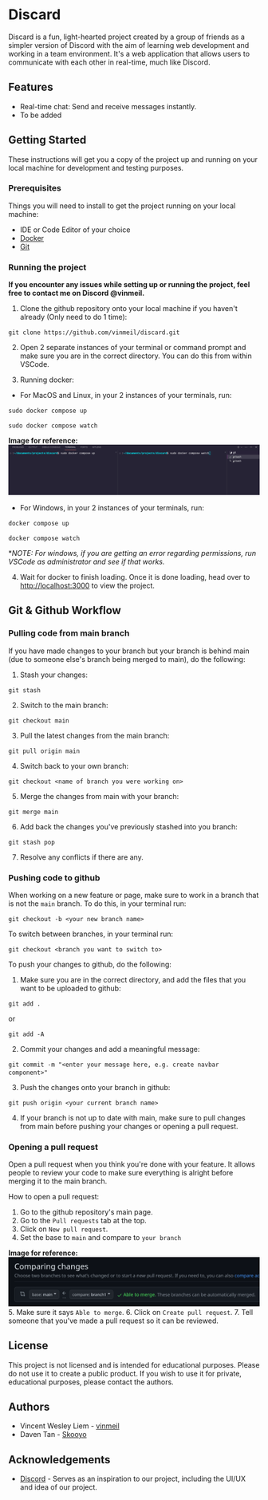 # Discard

Discard is a fun, light-hearted project created by a group of friends as a simpler version of Discord with the aim of learning web development and working in a team environment. It's a web application that allows users to communicate with each other in real-time, much like Discord.

## Features

- Real-time chat: Send and receive messages instantly.
- To be added

## Getting Started

These instructions will get you a copy of the project up and running on your local machine for development and testing purposes.

### Prerequisites

Things you will need to install to get the project running on your local machine:
- IDE or Code Editor of your choice
- [Docker](https://www.docker.com/products/docker-desktop/)
- [Git](https://git-scm.com/book/en/v2/Getting-Started-Installing-Git)

### Running the project


**If you encounter any issues while setting up or running the project, feel free to contact me on Discord @vinmeil.**

1. Clone the github repository onto your local machine if you haven't already (Only need to do 1 time):
```
git clone https://github.com/vinmeil/discard.git
```

2. Open 2 separate instances of your terminal or command prompt and make sure you are in the correct directory. You can do this from within VSCode.

3. Running docker:
- For MacOS and Linux, in your 2 instances of your terminals, run:
```
sudo docker compose up
```
```
sudo docker compose watch
```

**Image for reference:**
![Running docker in terminal](mdassets/dockerterminal.png)

- For Windows, in your 2 instances of your terminals, run:
```
docker compose up
```
```
docker compose watch
```

**NOTE: For windows, if you are getting an error regarding permissions, run VSCode as administrator and see if that works.*

4. Wait for docker to finish loading. Once it is done loading, head over to [http://localhost:3000](http://localhost:3000) to view the project.

## Git & Github Workflow

### Pulling code from main branch

If you have made changes to your branch but your branch is behind main (due to someone else's branch being merged to main), do the following:

1. Stash your changes:
```
git stash
```

2. Switch to the main branch:
```
git checkout main
```

3. Pull the latest changes from the main branch:
```
git pull origin main
```

4. Switch back to your own branch:
```
git checkout <name of branch you were working on>
```

5. Merge the changes from main with your branch:
```
git merge main
```

6. Add back the changes you've previously stashed into you branch:
```
git stash pop
```

7. Resolve any conflicts if there are any.

### Pushing code to github

When working on a new feature or page, make sure to work in a branch that is not the `main` branch. To do this, in your terminal run:
```
git checkout -b <your new branch name>
```

To switch between branches, in your terminal run:
```
git checkout <branch you want to switch to>
```

To push your changes to github, do the following:
1. Make sure you are in the correct directory, and add the files that you want to be uploaded to github:
```
git add .
```
or
```
git add -A
```

2. Commit your changes and add a meaningful message:
```
git commit -m "<enter your message here, e.g. create navbar component>"
```

3. Push the changes onto your branch in github:
```
git push origin <your current branch name>
```

4. If your branch is not up to date with main, make sure to pull changes from main before pushing your changes or opening a pull request.

### Opening a pull request

Open a pull request when you think you're done with your feature. It allows people to review your code to make sure everything is alright before merging it to the main branch.

How to open a pull request:

1. Go to the github repository's main page.
2. Go to the `Pull requests` tab at the top.
3. Click on `New pull request`.
4. Set the base to `main` and compare to `your branch`

**Image for reference:**
![alt text](mdassets/primage.png)
5. Make sure it says `Able to merge`.
6. Click on `Create pull request`.
7. Tell someone that you've made a pull request so it can be reviewed.

## License

This project is not licensed and is intended for educational purposes. Please do not use it to create a public product. If you wish to use it for private, educational purposes, please contact the authors.

## Authors
- Vincent Wesley Liem - [vinmeil](https://github.com/vinmeil)
- Daven Tan - [Skooyo](https://github.com/Skooyo)

## Acknowledgements
- [Discord](https://discord.com/) - Serves as an inspiration to our project, including the UI/UX and idea of our project.
